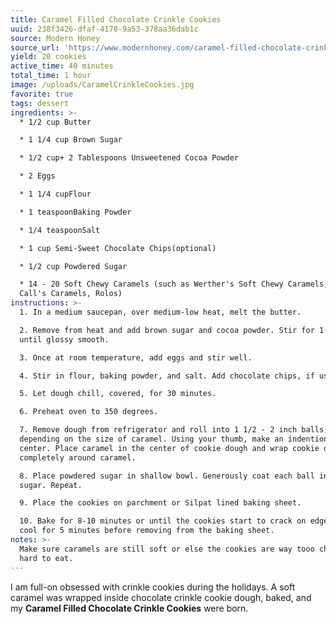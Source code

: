 ```yaml
---
title: Caramel Filled Chocolate Crinkle Cookies
uuid: 238f3426-dfaf-4178-9a53-378aa36dab1c
source: Modern Honey
source_url: 'https://www.modernhoney.com/caramel-filled-chocolate-crinkle-cookies/'
yield: 20 cookies
active_time: 40 minutes
total_time: 1 hour
image: /uploads/CaramelCrinkleCookies.jpg
favorite: true
tags: dessert
ingredients: >-
  * 1/2 cup Butter

  * 1 1/4 cup Brown Sugar

  * 1/2 cup+ 2 Tablespoons Unsweetened Cocoa Powder

  * 2 Eggs

  * 1 1/4 cupFlour

  * 1 teaspoonBaking Powder

  * 1/4 teaspoonSalt

  * 1 cup Semi-Sweet Chocolate Chips(optional)

  * 1/2 cup Powdered Sugar

  * 14 - 20 Soft Chewy Caramels (such as Werther's Soft Chewy Caramels, Mrs.
  Call's Caramels, Rolos)
instructions: >-
  1. In a medium saucepan, over medium-low heat, melt the butter.

  2. Remove from heat and add brown sugar and cocoa powder. Stir for 1-2 minutes
  until glossy smooth.

  3. Once at room temperature, add eggs and stir well.

  4. Stir in flour, baking powder, and salt. Add chocolate chips, if using.

  5. Let dough chill, covered, for 30 minutes.

  6. Preheat oven to 350 degrees.

  7. Remove dough from refrigerator and roll into 1 1/2 - 2 inch balls,
  depending on the size of caramel. Using your thumb, make an indention in the
  center. Place caramel in the center of cookie dough and wrap cookie dough
  completely around caramel.

  8. Place powdered sugar in shallow bowl. Generously coat each ball in powdered
  sugar. Repeat.

  9. Place the cookies on parchment or Silpat lined baking sheet.

  10. Bake for 8-10 minutes or until the cookies start to crack on edges. Let
  cool for 5 minutes before removing from the baking sheet.
notes: >-
  Make sure caramels are still soft or else the cookies are way tooo chewy and
  hard to eat.
---
```

I am full-on obsessed with crinkle cookies during the holidays. A soft caramel was wrapped inside chocolate crinkle cookie dough, baked, and my **Caramel Filled Chocolate Crinkle Cookies** were born.
